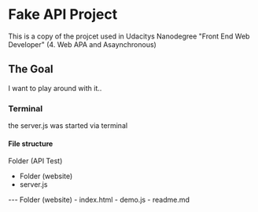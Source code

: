 # Fake API Project
This is a copy of the projcet used in Udacitys Nanodegree "Front End Web Developer" (4. Web APA and Asaynchronous)

## The Goal
I want to play around with it..

### Terminal
the server.js was started via terminal 

#### File structure

Folder (API Test)
- Folder (website)
- server.js

--- Folder (website)
    - index.html
    - demo.js
    - readme.md

